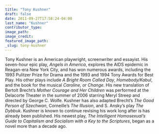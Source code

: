```yaml
---
title: "Tony Kushner"
draft: false
date: 2011-09-27T17:58:24-04:00
last_name: "Kushner"
contributor_type:
image_path:
image_credit:
featured_image_path:
_slug: tony-kushner
---
```


Tony Kushner is an American playwright, screenwriter and essayist. His seven-hour epic play, _Angels in America_, explores the AIDS epidemic in Reagan-era New York City, and has won numerous awards, including the 1993 Pulitzer Prize for Drama and the 1993 and 1994 Tony Awards for Best Play. His other plays include _A Bright Room Called Day_, _Homebody/Kabul_, and the book for the musical _Caroline, or Change_. His new translation of Bertolt Brecht’s _Mother Courage and Her Children_ was performed at the Delacorte Theater in the summer of 2006 starring Meryl Streep and directed by George C. Wolfe. Kushner has also adapted Brecht’s _The Good Person of Szechwan_, Corneille’s _The Illusion_, and S. Ansky’s play _The Dybbuk_. Kushner is known to continue revising his work long after is has already been published. His newest play, _The Intelligent Homosexual’s Guide to Capitalism and Socialism with a Key to the Scriptures_, began as a novel more than a decade ago.

